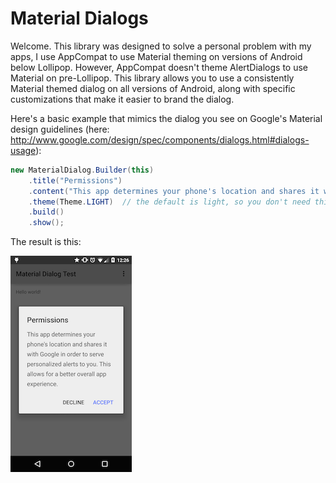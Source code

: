 Material Dialogs
===================

Welcome. This library was designed to solve a personal problem with my apps, I use AppCompat to use
Material theming on versions of Android below Lollipop. However, AppCompat doesn't theme AlertDialogs
to use Material on pre-Lollipop. This library allows you to use a consistently Material themed dialog on
all versions of Android, along with specific customizations that make it easier to brand the dialog.

Here's a basic example that mimics the dialog you see on Google's Material design guidelines
(here: http://www.google.com/design/spec/components/dialogs.html#dialogs-usage):

```java
new MaterialDialog.Builder(this)
    .title("Permissions")
    .content("This app determines your phone's location and shares it with Google in order to serve personalized alerts to you. This allows for a better overall app experience.")
    .theme(Theme.LIGHT)  // the default is light, so you don't need this line
    .build()
    .show();
```

The result is this:

![Example 1 screenshot](/art/example1.png)